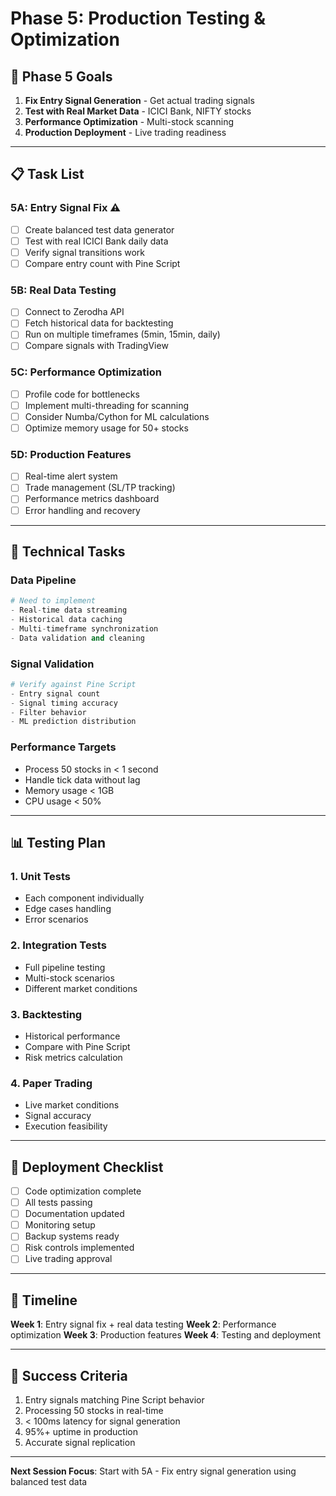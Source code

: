 # Phase 5: Production Testing & Optimization

## 🎯 Phase 5 Goals

1. **Fix Entry Signal Generation** - Get actual trading signals
2. **Test with Real Market Data** - ICICI Bank, NIFTY stocks
3. **Performance Optimization** - Multi-stock scanning
4. **Production Deployment** - Live trading readiness

---

## 📋 Task List

### 5A: Entry Signal Fix ⚠️
- [ ] Create balanced test data generator
- [ ] Test with real ICICI Bank daily data
- [ ] Verify signal transitions work
- [ ] Compare entry count with Pine Script

### 5B: Real Data Testing
- [ ] Connect to Zerodha API
- [ ] Fetch historical data for backtesting
- [ ] Run on multiple timeframes (5min, 15min, daily)
- [ ] Compare signals with TradingView

### 5C: Performance Optimization
- [ ] Profile code for bottlenecks
- [ ] Implement multi-threading for scanning
- [ ] Consider Numba/Cython for ML calculations
- [ ] Optimize memory usage for 50+ stocks

### 5D: Production Features
- [ ] Real-time alert system
- [ ] Trade management (SL/TP tracking)
- [ ] Performance metrics dashboard
- [ ] Error handling and recovery

---

## 🔧 Technical Tasks

### Data Pipeline
```python
# Need to implement
- Real-time data streaming
- Historical data caching
- Multi-timeframe synchronization
- Data validation and cleaning
```

### Signal Validation
```python
# Verify against Pine Script
- Entry signal count
- Signal timing accuracy
- Filter behavior
- ML prediction distribution
```

### Performance Targets
- Process 50 stocks in < 1 second
- Handle tick data without lag
- Memory usage < 1GB
- CPU usage < 50%

---

## 📊 Testing Plan

### 1. Unit Tests
- Each component individually
- Edge cases handling
- Error scenarios

### 2. Integration Tests
- Full pipeline testing
- Multi-stock scenarios
- Different market conditions

### 3. Backtesting
- Historical performance
- Compare with Pine Script
- Risk metrics calculation

### 4. Paper Trading
- Live market conditions
- Signal accuracy
- Execution feasibility

---

## 🚀 Deployment Checklist

- [ ] Code optimization complete
- [ ] All tests passing
- [ ] Documentation updated
- [ ] Monitoring setup
- [ ] Backup systems ready
- [ ] Risk controls implemented
- [ ] Live trading approval

---

## 📅 Timeline

**Week 1**: Entry signal fix + real data testing
**Week 2**: Performance optimization
**Week 3**: Production features
**Week 4**: Testing and deployment

---

## 🎉 Success Criteria

1. Entry signals matching Pine Script behavior
2. Processing 50 stocks in real-time
3. < 100ms latency for signal generation
4. 95%+ uptime in production
5. Accurate signal replication

---

**Next Session Focus**: Start with 5A - Fix entry signal generation using balanced test data
